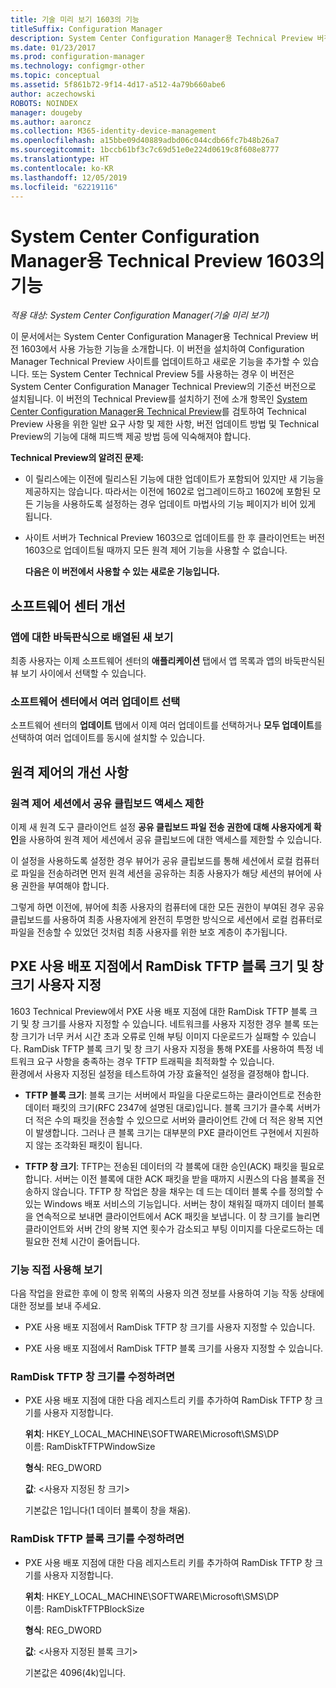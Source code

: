 ```yaml
---
title: 기술 미리 보기 1603의 기능
titleSuffix: Configuration Manager
description: System Center Configuration Manager용 Technical Preview 버전 1603에서 사용 가능한 기능에 대해 알아봅니다.
ms.date: 01/23/2017
ms.prod: configuration-manager
ms.technology: configmgr-other
ms.topic: conceptual
ms.assetid: 5f861b72-9f14-4d17-a512-4a79b660abe6
author: aczechowski
ROBOTS: NOINDEX
manager: dougeby
ms.author: aaroncz
ms.collection: M365-identity-device-management
ms.openlocfilehash: a15bbe09d40889adbd06c044cdb66fc7b48b26a7
ms.sourcegitcommit: 1bccb61bf3c7c69d51e0e224d0619c8f608e8777
ms.translationtype: HT
ms.contentlocale: ko-KR
ms.lasthandoff: 12/05/2019
ms.locfileid: "62219116"
---
```

# <a name="capabilities-in-technical-preview-1603-for-system-center-configuration-manager"></a>System Center Configuration Manager용 Technical Preview 1603의 기능

*적용 대상: System Center Configuration Manager(기술 미리 보기)*

이 문서에서는 System Center Configuration Manager용 Technical Preview 버전 1603에서 사용 가능한 기능을 소개합니다. 이 버전을 설치하여 Configuration Manager Technical Preview 사이트를 업데이트하고 새로운 기능을 추가할 수 있습니다. 또는 System Center Technical Preview 5를 사용하는 경우 이 버전은 System Center Configuration Manager Technical Preview의 기준선 버전으로 설치됩니다. 이 버전의 Technical Preview를 설치하기 전에 소개 항목인 [System Center Configuration Manager용 Technical Preview](../../core/get-started/technical-preview.md)를 검토하여 Technical Preview 사용을 위한 일반 요구 사항 및 제한 사항, 버전 업데이트 방법 및 Technical Preview의 기능에 대해 피드백 제공 방법 등에 익숙해져야 합니다.  

 **Technical Preview의 알려진 문제:**  

- 이 릴리스에는 이전에 릴리스된 기능에 대한 업데이트가 포함되어 있지만 새 기능을 제공하지는 않습니다. 따라서는 이전에 1602로 업그레이드하고 1602에 포함된 모든 기능을 사용하도록 설정하는 경우 업데이트 마법사의 기능 페이지가 비어 있게 됩니다.  

- 사이트 서버가 Technical Preview 1603으로 업데이트를 한 후 클라이언트는 버전 1603으로 업데이트될 때까지 모든 원격 제어 기능을 사용할 수 없습니다.  

  **다음은 이 버전에서 사용할 수 있는 새로운 기능입니다.**  

##  <a name="BKMK_SC1603"></a> 소프트웨어 센터 개선  

### <a name="new-tiled-view-for-apps"></a>앱에 대한 바둑판식으로 배열된 새 보기  
 최종 사용자는 이제 소프트웨어 센터의 **애플리케이션** 탭에서 앱 목록과 앱의 바둑판식된 뷰 보기 사이에서 선택할 수 있습니다.  

### <a name="select-multiple-updates-in-software-center"></a>소프트웨어 센터에서 여러 업데이트 선택  
 소프트웨어 센터의 **업데이트** 탭에서 이제 여러 업데이트를 선택하거나 **모두 업데이트**를 선택하여 여러 업데이트를 동시에 설치할 수 있습니다.  

##  <a name="BKMK_RC1603"></a> 원격 제어의 개선 사항  

### <a name="limit-shared-clipboard-access-in-a-remote-control-session"></a>원격 제어 세션에서 공유 클립보드 액세스 제한  
 이제 새 원격 도구 클라이언트 설정 **공유 클립보드 파일 전송 권한에 대해 사용자에게 확인**을 사용하여 원격 제어 세션에서 공유 클립보드에 대한 액세스를 제한할 수 있습니다.  

 이 설정을 사용하도록 설정한 경우 뷰어가 공유 클립보드를 통해 세션에서 로컬 컴퓨터로 파일을 전송하려면 먼저 원격 세션을 공유하는 최종 사용자가 해당 세션의 뷰어에 사용 권한을 부여해야 합니다.  

 그렇게 하면 이전에, 뷰어에 최종 사용자의 컴퓨터에 대한 모든 권한이 부여된 경우 공유 클립보드를 사용하여 최종 사용자에게 완전히 투명한 방식으로 세션에서 로컬 컴퓨터로 파일을 전송할 수 있었던 것처럼 최종 사용자를 위한 보호 계층이 추가됩니다.  

##  <a name="BKMK_RamDiskTFTP"></a> PXE 사용 배포 지점에서 RamDisk TFTP 블록 크기 및 창 크기 사용자 지정  
 1603 Technical Preview에서 PXE 사용 배포 지점에 대한 RamDisk TFTP 블록 크기 및 창 크기를 사용자 지정할 수 있습니다. 네트워크를 사용자 지정한 경우 블록 또는 창 크기가 너무 커서 시간 초과 오류로 인해 부팅 이미지 다운로드가 실패할 수 있습니다. RamDisk TFTP 블록 크기 및 창 크기 사용자 지정을 통해 PXE를 사용하여 특정 네트워크 요구 사항을 충족하는 경우 TFTP 트래픽을 최적화할 수 있습니다.   
환경에서 사용자 지정된 설정을 테스트하여 가장 효율적인 설정을 결정해야 합니다.  

-   **TFTP 블록 크기**: 블록 크기는 서버에서 파일을 다운로드하는 클라이언트로 전송한 데이터 패킷의 크기(RFC 2347에 설명된 대로)입니다. 블록 크기가 클수록 서버가 더 적은 수의 패킷을 전송할 수 있으므로 서버와 클라이언트 간에 더 적은 왕복 지연이 발생합니다. 그러나 큰 블록 크기는 대부분의 PXE 클라이언트 구현에서 지원하지 않는 조각화된 패킷이 됩니다.  

-   **TFTP 창 크기**: TFTP는 전송된 데이터의 각 블록에 대한 승인(ACK) 패킷을 필요로 합니다. 서버는 이전 블록에 대한 ACK 패킷을 받을 때까지 시퀀스의 다음 블록을 전송하지 않습니다. TFTP 창 작업은 창을 채우는 데 드는 데이터 블록 수를 정의할 수 있는 Windows 배포 서비스의 기능입니다. 서버는 창이 채워질 때까지 데이터 블록을 연속적으로 보내면 클라이언트에서 ACK 패킷을 보냅니다. 이 창 크기를 늘리면 클라이언트와 서버 간의 왕복 지연 횟수가 감소되고 부팅 이미지를 다운로드하는 데 필요한 전체 시간이 줄어듭니다.  

### <a name="try-it-out"></a>기능 직접 사용해 보기  
 다음 작업을 완료한 후에 이 항목 위쪽의 사용자 의견 정보를 사용하여 기능 작동 상태에 대한 정보를 보내 주세요.  

-   PXE 사용 배포 지점에서 RamDisk TFTP 창 크기를 사용자 지정할 수 있습니다.  

-   PXE 사용 배포 지점에서 RamDisk TFTP 블록 크기를 사용자 지정할 수 있습니다.  

### <a name="to-modify-the-ramdisk-tftp-window-size"></a>RamDisk TFTP 창 크기를 수정하려면  

- PXE 사용 배포 지점에 대한 다음 레지스트리 키를 추가하여 RamDisk TFTP 창 크기를 사용자 지정합니다.  

   **위치**: HKEY_LOCAL_MACHINE\SOFTWARE\Microsoft\SMS\DP  
  이름: RamDiskTFTPWindowSize  

   **형식**: REG_DWORD  

   **값**: &lt;사용자 지정된 창 크기\>  

  기본값은 1입니다(1 데이터 블록이 창을 채움).  

### <a name="to-modify-the-ramdisk-tftp-block-size"></a>RamDisk TFTP 블록 크기를 수정하려면  

- PXE 사용 배포 지점에 대한 다음 레지스트리 키를 추가하여 RamDisk TFTP 창 크기를 사용자 지정합니다.  

   **위치**: HKEY_LOCAL_MACHINE\SOFTWARE\Microsoft\SMS\DP  
  이름: RamDiskTFTPBlockSize  

   **형식**: REG_DWORD  

   **값**: &lt;사용자 지정된 블록 크기\>  

  기본값은 4096(4k)입니다.  
